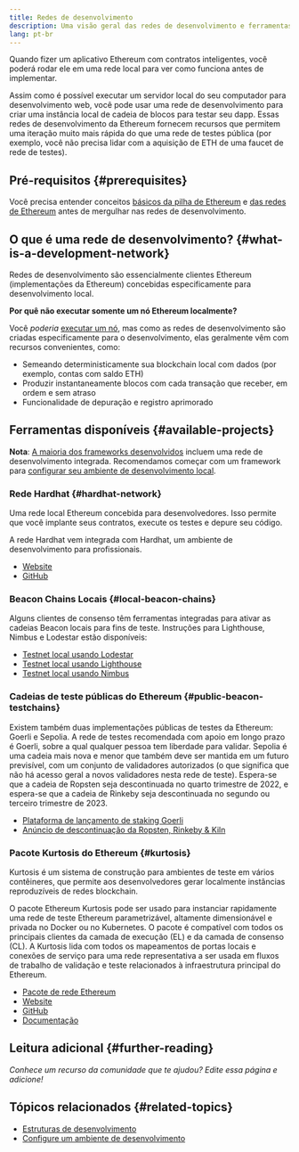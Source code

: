 ```yaml
---
title: Redes de desenvolvimento
description: Uma visão geral das redes de desenvolvimento e ferramentas disponíveis para ajudar a construir aplicativos Ethereum.
lang: pt-br
---
```


Quando fizer um aplicativo Ethereum com contratos inteligentes, você poderá rodar ele em uma rede local para ver como funciona antes de implementar.

Assim como é possível executar um servidor local do seu computador para desenvolvimento web, você pode usar uma rede de desenvolvimento para criar uma instância local de cadeia de blocos para testar seu dapp. Essas redes de desenvolvimento da Ethereum fornecem recursos que permitem uma iteração muito mais rápida do que uma rede de testes pública (por exemplo, você não precisa lidar com a aquisição de ETH de uma faucet de rede de testes).

## Pré-requisitos {#prerequisites}

Você precisa entender conceitos [básicos da pilha de Ethereum](/developers/docs/ethereum-stack/) e [das redes de Ethereum](/developers/docs/networks/) antes de mergulhar nas redes de desenvolvimento.

## O que é uma rede de desenvolvimento? {#what-is-a-development-network}

Redes de desenvolvimento são essencialmente clientes Ethereum (implementações da Ethereum) concebidas especificamente para desenvolvimento local.

**Por quê não executar somente um nó Ethereum localmente?**

Você _poderia_ [executar um nó](/developers/docs/nodes-and-clients/#running-your-own-node), mas como as redes de desenvolvimento são criadas especificamente para o desenvolvimento, elas geralmente vêm com recursos convenientes, como:

- Semeando deterministicamente sua blockchain local com dados (por exemplo, contas com saldo ETH)
- Produzir instantaneamente blocos com cada transação que receber, em ordem e sem atraso
- Funcionalidade de depuração e registro aprimorado

## Ferramentas disponíveis {#available-projects}

**Nota**: [A maioria dos frameworks desenvolvidos](/developers/docs/frameworks/) incluem uma rede de desenvolvimento integrada. Recomendamos começar com um framework para [configurar seu ambiente de desenvolvimento local](/developers/local-environment/).

### Rede Hardhat {#hardhat-network}

Uma rede local Ethereum concebida para desenvolvedores. Isso permite que você implante seus contratos, execute os testes e depure seu código.

A rede Hardhat vem integrada com Hardhat, um ambiente de desenvolvimento para profissionais.

- [Website](https://hardhat.org/)
- [GitHub](https://github.com/nomiclabs/hardhat)

### Beacon Chains Locais {#local-beacon-chains}

Alguns clientes de consenso têm ferramentas integradas para ativar as cadeias Beacon locais para fins de teste. Instruções para Lighthouse, Nimbus e Lodestar estão disponíveis:

- [Testnet local usando Lodestar](https://chainsafe.github.io/lodestar/contribution/advanced-topics/setting-up-a-testnet#post-merge-local-testnet/)
- [Testnet local usando Lighthouse](https://lighthouse-book.sigmaprime.io/setup.html#local-testnets)
- [Testnet local usando Nimbus](https://github.com/status-im/nimbus-eth1/blob/master/fluffy/docs/local_testnet.md)

### Cadeias de teste públicas do Ethereum {#public-beacon-testchains}

Existem também duas implementações públicas de testes da Ethereum: Goerli e Sepolia. A rede de testes recomendada com apoio em longo prazo é Goerli, sobre a qual qualquer pessoa tem liberdade para validar. Sepolia é uma cadeia mais nova e menor que também deve ser mantida em um futuro previsível, com um conjunto de validadores autorizados (o que significa que não há acesso geral a novos validadores nesta rede de teste). Espera-se que a cadeia de Ropsten seja descontinuada no quarto trimestre de 2022, e espera-se que a cadeia de Rinkeby seja descontinuada no segundo ou terceiro trimestre de 2023.

- [Plataforma de lançamento de staking Goerli](https://goerli.launchpad.ethereum.org/)
- [Anúncio de descontinuação da Ropsten, Rinkeby & Kiln](https://blog.ethereum.org/2022/06/21/testnet-deprecation)

### Pacote Kurtosis do Ethereum {#kurtosis}

Kurtosis é um sistema de construção para ambientes de teste em vários contêineres, que permite aos desenvolvedores gerar localmente instâncias reproduzíveis de redes blockchain.

O pacote Ethereum Kurtosis pode ser usado para instanciar rapidamente uma rede de teste Ethereum parametrizável, altamente dimensionável e privada no Docker ou no Kubernetes. O pacote é compatível com todos os principais clientes da camada de execução (EL) e da camada de consenso (CL). A Kurtosis lida com todos os mapeamentos de portas locais e conexões de serviço para uma rede representativa a ser usada em fluxos de trabalho de validação e teste relacionados à infraestrutura principal do Ethereum.

- [Pacote de rede Ethereum](https://github.com/kurtosis-tech/ethereum-package)
- [Website](https://www.kurtosis.com/)
- [GitHub](https://github.com/kurtosis-tech/kurtosis)
- [Documentação](https://docs.kurtosis.com/)

## Leitura adicional {#further-reading}

_Conhece um recurso da comunidade que te ajudou? Edite essa página e adicione!_

## Tópicos relacionados {#related-topics}

- [Estruturas de desenvolvimento](/developers/docs/frameworks/)
- [Configure um ambiente de desenvolvimento](/developers/local-environment/)
